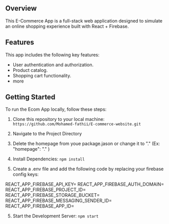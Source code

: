 ## Overview

This E-Commerce App is a full-stack web application designed to simulate an online shopping experience built with React + Firebase.

## Features

This app includes the following key features:

- User authentication and authorization.
- Product catalog.
- Shopping cart functionality.
- more

## Getting Started

To run the Ecom App locally, follow these steps:

1. Clone this repository to your local machine:
   `https://github.com/Mohamed-fathii/E-commerce-website.git`
2. Navigate to the Project Directory

3. Delete the homepage from youe package.jason or change it to "." (Ex: "homepage": "." )

4. Install Dependencies:
   `npm install`
5. Create a .env file and add the following code by replacing your firebase config keys:

REACT_APP_FIREBASE_API_KEY=
REACT_APP_FIREBASE_AUTH_DOMAIN=
REACT_APP_FIREBASE_PROJECT_ID=
REACT_APP_FIREBASE_STORAGE_BUCKET=
REACT_APP_FIREBASE_MESSAGING_SENDER_ID=
REACT_APP_FIREBASE_APP_ID=

5. Start the Development Server:
   `npm start`
